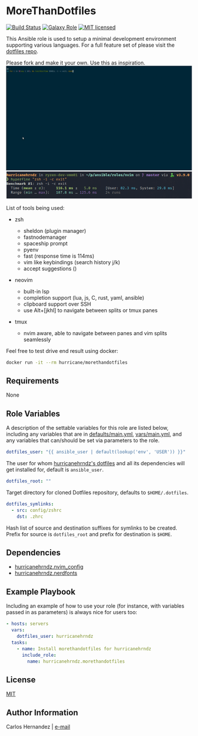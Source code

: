 # MoreThanDotfiles

[![Build Status][action-badge]][action-link]
[![Galaxy Role][role-badge]][galaxy-link]
[![MIT licensed][mit-badge]][mit-link]

This Ansible role is used to setup a minimal development environment supporting
various languages. For a full feature set of please visit the [dotfiles repo][dotfiles-repo].

Please fork and make it your own. Use this as inspiration.
![MoreThanDotfiles][demo]
![MoreThanDotfiles][speed-evidence]

List of tools being used:

- zsh

  - sheldon (plugin manager)
  - fastnodemanager
  - spaceship prompt
  - pyenv
  - fast (response time is 114ms)
  - vim like keybindings (search history j/k)
  - accept suggestions (<C-Y>)

- neovim

  - built-in lsp
  - completion support (lua, js, C, rust, yaml, ansible)
  - clipboard support over SSH
  - use Alt+[jkhl] to navigate between splits or tmux panes

- tmux

  - nvim aware, able to navigate between panes and vim splits seamlessly

Feel free to test drive end result using docker:

```sh
docker run -it --rm hurricane/morethandotfiles
```

## Requirements

None

## Role Variables

A description of the settable variables for this role are listed below,
including any variables that are in [defaults/main.yml](defaults/main.yml),
[vars/main.yml](vars/main.yml), and any variables that can/should be set via
parameters to the role.

```yaml
dotfiles_user: "{{ ansible_user | default(lookup('env', 'USER')) }}"
```

The user for whom [hurricanehrndz's dotfiles][dotfiles-repo] and all its
dependencies will get installed for, default is `ansible_user`.

```yaml
dotfiles_root: ""
```

Target directory for cloned Dotfiles repository, defaults to `$HOME/.dotfiles`.

```yaml
dotfiles_symlinks:
  - src: config/zshrc
    dst: .zhrc
```

Hash list of source and destination suffixes for symlinks to be created. Prefix
for source is `dotfiles_root` and prefix for destination is `$HOME`.

## Dependencies

- [hurricanehrndz.nvim_config][nvim_config-link]
- [hurricanehrndz.nerdfonts][nerdfonts-link]

## Example Playbook

Including an example of how to use your role (for instance, with variables
passed in as parameters) is always nice for users too:

```yaml
- hosts: servers
  vars:
    dotfiles_user: hurricanehrndz
  tasks:
    - name: Install morethandotfiles for hurricanehrndz
      include_role:
        name: hurricanehrndz.morethandotfiles
```

## License

[MIT][mit-link]

## Author Information

Carlos Hernandez | [e-mail](mailto:hurricanehrndz@techbyte.ca)

[role-badge]: https://img.shields.io/ansible/role/d/45889?style=for-the-badge
[galaxy-link]: https://galaxy.ansible.com/hurricanehrndz/morethandotfiles/
[mit-badge]: https://img.shields.io/badge/license-MIT-blue.svg?style=for-the-badge
[mit-link]: https://raw.githubusercontent.com/hurricanehrndz/ansible-morethandotfiles/master/LICENSE
[dotfiles-repo]: https://github.com/hurricanehrndz/dotfiles
[nvim_config-link]: https://galaxy.ansible.com/hurricanehrndz/nvim_config
[nerdfonts-link]: https://galaxy.ansible.com/hurricanehrndz/nerdfonts
[action-badge]: https://img.shields.io/github/workflow/status/hurricanehrndz/ansible-morethandotfiles/CI?style=for-the-badge
[action-link]: https://github.com/hurricanehrndz/ansible-morethandotfiles/actions?query=workflow%3ACI
[demo]: ./images/morethandotfiles.gif
[speed-evidence]: ./images/benchmark.png
